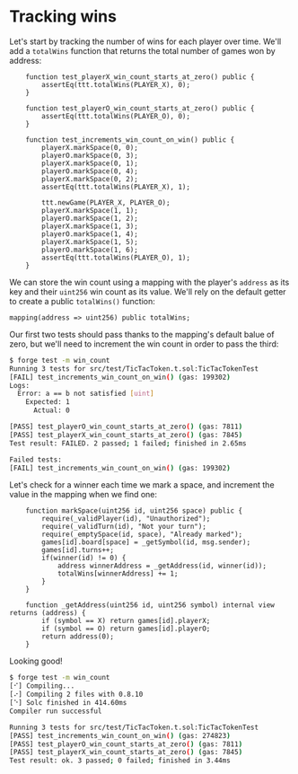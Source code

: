 # Tracking wins

Let's start by tracking the number of wins for each player over time. We'll add a `totalWins` function that returns the total number of games won by address:

```solidity
    function test_playerX_win_count_starts_at_zero() public {
        assertEq(ttt.totalWins(PLAYER_X), 0);
    }

    function test_playerO_win_count_starts_at_zero() public {
        assertEq(ttt.totalWins(PLAYER_O), 0);
    }

    function test_increments_win_count_on_win() public {
        playerX.markSpace(0, 0);
        playerO.markSpace(0, 3);
        playerX.markSpace(0, 1);
        playerO.markSpace(0, 4);
        playerX.markSpace(0, 2);
        assertEq(ttt.totalWins(PLAYER_X), 1);

        ttt.newGame(PLAYER_X, PLAYER_O);
        playerX.markSpace(1, 1);
        playerO.markSpace(1, 2);
        playerX.markSpace(1, 3);
        playerO.markSpace(1, 4);
        playerX.markSpace(1, 5);
        playerO.markSpace(1, 6);
        assertEq(ttt.totalWins(PLAYER_O), 1);
    }
```

We can store the win count using a mapping with the player's `address` as its key and their `uint256` win count as its value. We'll rely on the default getter to create a public `totalWins()` function:

```solidity
mapping(address => uint256) public totalWins;
```

Our first two tests should pass thanks to the mapping's default balue of zero, but we'll need to increment the win count in order to pass the third:

```bash
$ forge test -m win_count
Running 3 tests for src/test/TicTacToken.t.sol:TicTacTokenTest
[FAIL] test_increments_win_count_on_win() (gas: 199302)
Logs:
  Error: a == b not satisfied [uint]
    Expected: 1
      Actual: 0

[PASS] test_playerO_win_count_starts_at_zero() (gas: 7811)
[PASS] test_playerX_win_count_starts_at_zero() (gas: 7845)
Test result: FAILED. 2 passed; 1 failed; finished in 2.65ms

Failed tests:
[FAIL] test_increments_win_count_on_win() (gas: 199302)
```

Let's check for a winner each time we mark a space, and increment the value in the mapping when we find one:

```solidity
    function markSpace(uint256 id, uint256 space) public {
        require(_validPlayer(id), "Unauthorized");
        require(_validTurn(id), "Not your turn");
        require(_emptySpace(id, space), "Already marked");
        games[id].board[space] = _getSymbol(id, msg.sender);
        games[id].turns++;
        if(winner(id) != 0) {
            address winnerAddress = _getAddress(id, winner(id));
            totalWins[winnerAddress] += 1;
        }
    }

    function _getAddress(uint256 id, uint256 symbol) internal view returns (address) {
        if (symbol == X) return games[id].playerX;
        if (symbol == O) return games[id].playerO;
        return address(0);
    }
```

Looking good!

```bash
$ forge test -m win_count
[⠊] Compiling...
[⠔] Compiling 2 files with 0.8.10
[⠑] Solc finished in 414.60ms
Compiler run successful

Running 3 tests for src/test/TicTacToken.t.sol:TicTacTokenTest
[PASS] test_increments_win_count_on_win() (gas: 274823)
[PASS] test_playerO_win_count_starts_at_zero() (gas: 7811)
[PASS] test_playerX_win_count_starts_at_zero() (gas: 7845)
Test result: ok. 3 passed; 0 failed; finished in 3.44ms
```
